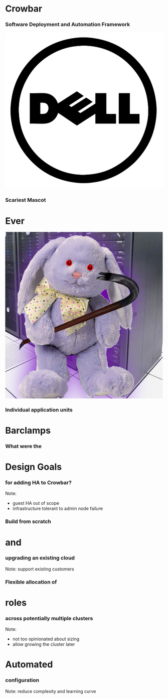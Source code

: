 # Crowbar


### Software Deployment and Automation Framework


![Dell logo](images/dell-logo.svg)


### Scariest Mascot
# Ever


![Crowbar Purple Fuzzy Bunny](images/crowbar-mascot.png)


### Individual application units
# Barclamps


### What were the
# Design Goals
### for adding HA to Crowbar?
Note:
- guest HA out of scope
- infrastructure tolerant to admin node failure


### Build from scratch
# and
### upgrading an existing cloud
Note: support existing customers


### Flexible allocation of
# roles
### across potentially multiple clusters
Note:
- not too opinionated about sizing
- allow growing the cluster later


# Automated
### configuration
Note: reduce complexity and learning curve
